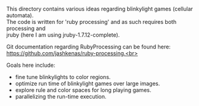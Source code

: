 <p>This directory contains various ideas regarding blinkylight games (cellular automata).<br>
The code is written for 'ruby processing' and as such requires both processing and<br>
jruby (here I am using jruby-1.7.12-complete).<br></p>

Git documentation regarding RubyProcessing can be found here:<br>
https://github.com/jashkenas/ruby-processing.<br>


Goals here include:
<ul>
<li>fine tune blinkylights to color regions.</li>
<li>optimize run time of blinkylight games over large images.</li>
<li>explore rule and color spaces for long playing games. </li>
<li>parallelizing the run-time execution.</li>
</ul>
